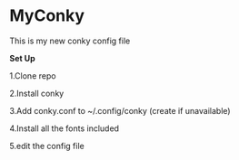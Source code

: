 # MyConky
This is my new conky config file

**Set Up**

1.Clone repo 

2.Install conky

3.Add conky.conf to ~/.config/conky (create if unavailable)

4.Install all the fonts included

5.edit the config file

